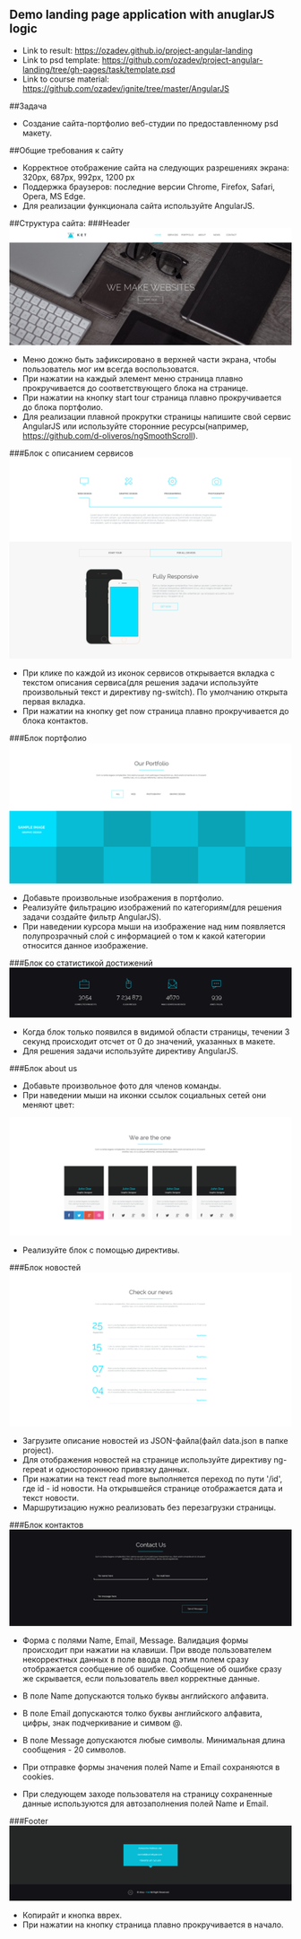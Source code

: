 ## Demo landing page application with anuglarJS logic

* Link to result: https://ozadev.github.io/project-angular-landing
* Link to psd template: https://github.com/ozadev/project-angular-landing/tree/gh-pages/task/template.psd
* Link to course material: https://github.com/ozadev/ignite/tree/master/AngularJS

##Задача 
* Создание сайта-портфолио веб-студии по предоставленному psd макету. 

##Общие требования к сайту 
* Корректное отображение сайта на следующих разрешениях экрана: 320px, 687px, 992px, 1200 px 
* Поддержка браузеров: последние версии Chrome, Firefox, Safarі, Opera, MS Edge. 
* Для реализации функционала сайта используйте AngularJS. 

##Структура сайта: 
###Header
![](./task/images/01.jpg)  

* Меню дожно быть зафиксировано в верхней части экрана, чтобы пользователь мог им всегда воспользоватся. 
* При нажатии на каждый элемент меню страница плавно прокручивается до соответствующего блока на странице. 
* При нажатии на кнопку start tour страница плавно прокручивается до блока портфолио.  
* Для реализации плавной прокрутки страницы напишите свой сервис AngularJS или используйте сторонние ресурсы(например, https://github.com/d-oliveros/ngSmoothScroll).


###Блок с описанием сервисов
![](./task/images/02.jpg) 

* При клике по каждой из иконок сервисов открывается вкладка с текстом описания сервиса(для решения задачи используйте произвольный текст и директиву ng-switch). По умолчанию открыта первая вкладка. 
* При нажатии на кнопку get now страница плавно прокручивается до блока контактов. 

###Блок портфолио 
![](./task/images/03.jpg)

* Добавьте произвольные изображения в портфолио. 
* Реализуйте фильтрацию изображений по категориям(для решения задачи создайте фильтр AngularJS).  
* При наведении курсора мыши на изображение над ним появляется полупрозрачный слой с информацией о том к какой категории относится данное изображение. 

###Блок со статистикой достижений 
![](./task//images/04.jpg)

* Когда блок только появился в видимой области страницы, течении 3 секунд происходит отсчет от 0 до значений, указанных в макете.
* Для решения задачи используйте директиву AngularJS. 

###Блок about us 

* Добавьте произвольное фото для членов команды. 
* При наведении мыши на иконки ссылок социальных сетей они меняют цвет: 

![](./task/images/05.jpg)

* Реализуйте блок с помощью директивы. 

###Блок новостей 
![](./task/images/07.jpg)

* Загрузите описание новостей из JSON-файла(файл data.json в папке project). 
* Для отображения новостей на странице используйте директиву ng-repeat и одностороннюю привязку данных. 
* При нажатии на текст read more выполняется переход по пути '/id', где id - id новости. На открывшейся странице отображается дата и текст новости. 
* Маршрутизацию нужно реализовать без перезагрузки страницы. 

###Блок контактов 
![](./task/images/08.jpg)

* Форма с полями Name, Email, Message. Валидация формы происходит при нажатии на клавиши. При вводе пользователем некорректных данных в поле ввода под этим полем сразу отображается сообщение об ошибке. Сообщение об ошибке сразу же скрывается, если пользователь ввел корректные данные. 
* В поле Name допускаются только буквы английского алфавита.
* В поле Email допускаются толко буквы английского алфавита, цифры, знак подчеркивание и симвом @. 
* В поле Message допускаются любые символы. Минимальная длина сообщения - 20 символов. 

* При отправке формы значения полей Name и Email сохраняются в cookies. 
* При следующем заходе пользователя на страницу сохраненные данные используются для автозаполнения полей Name и Email. 


###Footer
![](./task/images/09.jpg) 

* Копирайт и кнопка вврех. 
* При нажатии на кнопку страница плавно прокручивается в начало. 



